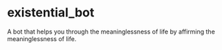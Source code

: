 # existential_bot
A bot that helps you through the meaninglessness of life by affirming the meaninglessness of life. 
